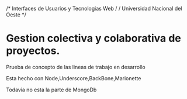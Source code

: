 /* Interfaces de Usuarios y Tecnologias Web / / Universidad Nacional del Oeste */

# Gestion colectiva y colaborativa de proyectos.

Prueba de concepto de las lineas de trabajo en desarrollo

Esta hecho con Node,Underscore,BackBone,Marionette

Todavia no esta la parte de MongoDb
